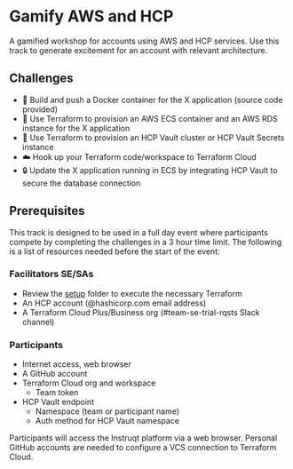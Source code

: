 # Gamify AWS and HCP

A gamified workshop for accounts using AWS and HCP services. Use this track to generate excitement for an account with relevant architecture.

## Challenges

- 🐳 Build and push a Docker container for the X application (source code provided)
- 📝 Use Terraform to provision an AWS ECS container and an AWS RDS instance for the X application
- 🚀 Use Terraform to provision an HCP Vault cluster or HCP Vault Secrets instance
- ☁️ Hook up your Terraform code/workspace to Terraform Cloud
- 🔒 Update the X application running in ECS by integrating HCP Vault to secure the database connection

## Prerequisites

This track is designed to be used in a full day event where participants compete by completing the challenges in a 3 hour time limit. The following is a list of resources needed before the start of the event:

### Facilitators SE/SAs

- Review the [setup](./setup/) folder to execute the necessary Terraform
- An HCP account (@hashicorp.com email address)
- A Terraform Cloud Plus/Business org (#team-se-trial-rqsts Slack channel)

### Participants

- Internet access, web browser
- A GitHub account
- Terraform Cloud org and workspace
  - Team token
- HCP Vault endpoint
  - Namespace (team or participant name)
  - Auth method for HCP Vault namespace

Participants will access the Instruqt platform via a web browser. Personal GitHub accounts are needed to configure a VCS connection to Terraform Cloud.


